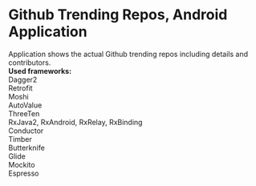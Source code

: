 # Github Trending Repos, Android Application
Application shows the actual Github trending repos including details and contributors.
<br><b>Used frameworks:</b><br>
Dagger2<br>
Retrofit<br>
Moshi<br>
AutoValue<br>
ThreeTen<br>
RxJava2, RxAndroid, RxRelay, RxBinding<br>
Conductor<br>
Timber<br>
Butterknife<br>
Glide<br>
Mockito<br>
Espresso

